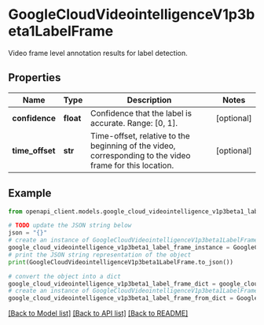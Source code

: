 # GoogleCloudVideointelligenceV1p3beta1LabelFrame

Video frame level annotation results for label detection.

## Properties

Name | Type | Description | Notes
------------ | ------------- | ------------- | -------------
**confidence** | **float** | Confidence that the label is accurate. Range: [0, 1]. | [optional] 
**time_offset** | **str** | Time-offset, relative to the beginning of the video, corresponding to the video frame for this location. | [optional] 

## Example

```python
from openapi_client.models.google_cloud_videointelligence_v1p3beta1_label_frame import GoogleCloudVideointelligenceV1p3beta1LabelFrame

# TODO update the JSON string below
json = "{}"
# create an instance of GoogleCloudVideointelligenceV1p3beta1LabelFrame from a JSON string
google_cloud_videointelligence_v1p3beta1_label_frame_instance = GoogleCloudVideointelligenceV1p3beta1LabelFrame.from_json(json)
# print the JSON string representation of the object
print(GoogleCloudVideointelligenceV1p3beta1LabelFrame.to_json())

# convert the object into a dict
google_cloud_videointelligence_v1p3beta1_label_frame_dict = google_cloud_videointelligence_v1p3beta1_label_frame_instance.to_dict()
# create an instance of GoogleCloudVideointelligenceV1p3beta1LabelFrame from a dict
google_cloud_videointelligence_v1p3beta1_label_frame_from_dict = GoogleCloudVideointelligenceV1p3beta1LabelFrame.from_dict(google_cloud_videointelligence_v1p3beta1_label_frame_dict)
```
[[Back to Model list]](../README.md#documentation-for-models) [[Back to API list]](../README.md#documentation-for-api-endpoints) [[Back to README]](../README.md)


